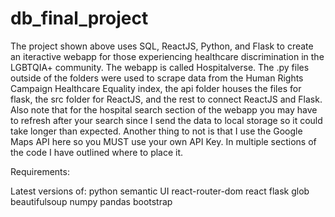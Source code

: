 # db_final_project
The project shown above uses SQL, ReactJS, Python, and Flask to create an iteractive webapp for those experiencing healthcare discrimination in the LGBTQIA+ community. The webapp is 
called Hospitalverse. The .py files outside of the folders were used to scrape data from the Human Rights Campaign  Healthcare Equality index, the api folder houses the files for flask,
the src folder for ReactJS, and the rest to connect ReactJS and Flask. Also note that for the hospital search section of the webapp you may have to refresh after your search since I send the data to local storage so it could take longer than expected. Another thing to not is that I use the Google Maps API here so you MUST use your own API Key. In multiple sections of the code I have outlined where to place it.

Requirements:

Latest versions of:
python
semantic UI
react-router-dom
react
flask
glob
beautifulsoup
numpy
pandas
bootstrap

